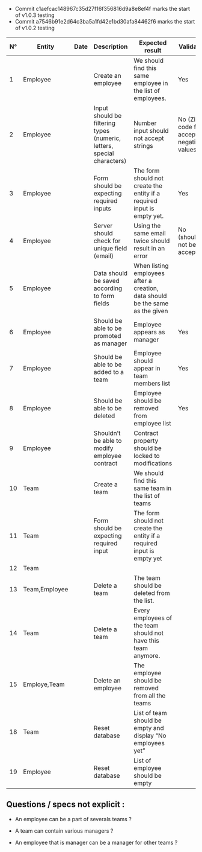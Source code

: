 - Commit c1aefcac148967c35d27f16f356816d9a8e8ef4f marks the start of v1.0.3 testing
- Commit a7546b91e2d64c3ba5a1fd42e1bd30afa84462f6 marks the start of v1.0.2 testing

| N° | Entity        | Date | Description                                                            | Expected result                                                               | Validated                                  |
| -- | ------------- | ---- | ---------------------------------------------------------------------- | ----------------------------------------------------------------------------- | ------------------------------------------ |
| 1  | Employee      |      | Create an employee                                                     | We should find this same employee in the list of employees.                   | Yes                                        |
| 2  | Employee      |      | Input should be filtering types (numeric, letters, special characters) | Number input should not accept strings                                        | No (Zip code field accept negative values) |
| 3  | Employee      |      | Form should be expecting required inputs                               | The form should not create the entity if a required input is empty yet.       | Yes                                        |
| 4  | Employee      |      | Server should check for unique field (email)                           | Using the same email twice should result in an error                          | No (should not be accepted)                |
| 5  | Employee      |      | Data should be saved according to form fields                          | When listing employees after a creation, data should be the same as the given |                                            |
| 6  | Employee      |      | Should be able to be promoted as manager                               | Employee appears as manager                                                   | Yes                                        |
| 7  | Employee      |      | Should be able to be added to a team                                   | Employee should appear in team members list                                   | Yes                                        |
| 8  | Employee      |      | Should be able to be deleted                                           | Employee should be removed from employee list                                 | Yes                                          |
| 9  | Employee      |      | Shouldn’t be able to modify employee contract                          | Contract property should be locked to modifications                           |                                            |
| 10 | Team          |      | Create a team                                                          | We should find this same team in the list of teams                            |                                            |
| 11 | Team          |      | Form should be expecting required input                                | The form should not create the entity if a required input is empty yet        |                                            |
| 12 | Team          |      |                                                                        |                                                                               |                                            |
| 13 | Team,Employee |      | Delete a team                                                          | The team should be deleted from the list.                                     |                                            |
| 14 | Team          |      | Delete a team                                                          | Every employees of the team should not have this team anymore.                |                                            |
| 15 | Employe,Team  |      | Delete an employee                                                     | The employee should be removed from all the teams                             |                                            |
| 18 | Team          |      | Reset database                                                         | List of team should be empty and display “No employees yet”                   |                                            |
| 19 | Employee      |      | Reset database                                                         | List of employee should be empty                                              |                                            |


## Questions / specs not explicit : 

- An employee can be a part of severals teams ?

- A team can contain various managers ?

- An employee that is manager can be a manager for other teams ? 

 
